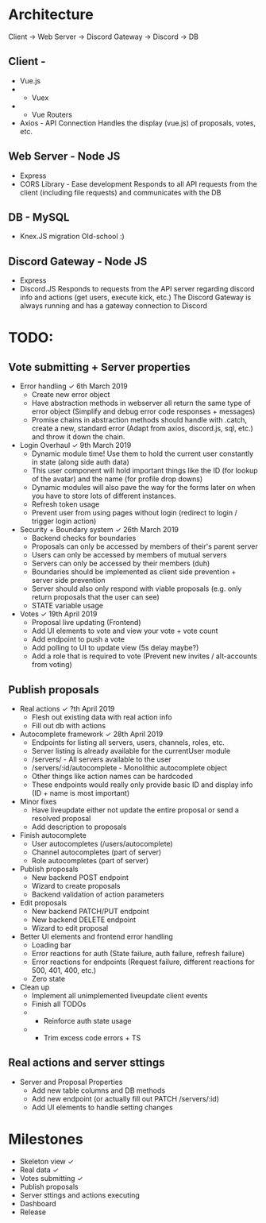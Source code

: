 # Architecture
Client -> Web Server -> Discord Gateway -> Discord
                     -> DB
## Client - 
* Vue.js
* * Vuex
* * Vue Routers
* Axios - API Connection
Handles the display (vue.js) of proposals, votes, etc.
## Web Server - Node JS 
* Express
* CORS Library - Ease development
Responds to all API requests from the client (including file requests) and communicates with the DB
## DB - MySQL
* Knex.JS migration
Old-school :)
## Discord Gateway - Node JS
* Express
* Discord.JS
Responds to requests from the API server regarding discord info and actions (get users, execute kick, etc.)
The Discord Gateway is always running and has a gateway connection to Discord

# TODO:
## Vote submitting + Server properties
* Error handling ✓ 6th March 2019
    * Create new error object
    * Have abstraction methods in webserver all return the same type of error object (Simplify and debug error code responses + messages)
    * Promise chains in abstraction methods should handle with .catch, create a new, standard error (Adapt from axios, discord.js, sql, etc.) and throw it down the chain.
* Login Overhaul ✓ 9th March 2019
    * Dynamic module time! Use them to hold the current user constantly in state (along side auth data)
    * This user component will hold important things like the ID (for lookup of the avatar) and the name (for profile drop downs)
    * Dynamic modules will also pave the way for the forms later on when you have to store lots of different instances.
    * Refresh token usage
    * Prevent user from using pages without login (redirect to login / trigger login action)
* Security + Boundary system ✓ 26th March 2019
    * Backend checks for boundaries
    * Proposals can only be accessed by members of their's parent server
    * Users can only be accessed by members of mutual servers
    * Servers can only be accessed by their members (duh)
    * Boundaries should be implemented as client side prevention + server side prevention
    * Server should also only respond with viable proposals (e.g. only return proposals that the user can see)
    * STATE variable usage
* Votes ✓ 19th April 2019
    * Proposal live updating (Frontend)
    * Add UI elements to vote and view your vote + vote count
    * Add endpoint to push a vote
    * Add polling to UI to update view (5s delay maybe?)
    * Add a role that is required to vote (Prevent new invites / alt-accounts from voting)

## Publish proposals
* Real actions ✓ ?th April 2019
    * Flesh out existing data with real action info
    * Fill out db with actions
* Autocomplete framework ✓ 28th April 2019
    * Endpoints for listing all servers, users, channels, roles, etc.
    * Server listing is already available for the currentUser module
    * /servers/ - All servers available to the user
    * /servers/:id/autocomplete - Monolithic autocomplete object
    * Other things like action names can be hardcoded
    * These endpoints would really only provide basic ID and display info (ID + name is most important)
* Minor fixes
    * Have liveupdate either not update the entire proposal or send a resolved proposal
    * Add description to proposals
* Finish autocomplete
    * User autocompletes (/users/autocomplete)
    * Channel autocompletes (part of server)
    * Role autocompletes (part of server)
* Publish proposals
    * New backend POST endpoint
    * Wizard to create proposals
    * Backend validation of action parameters
* Edit proposals
    * New backend PATCH/PUT endpoint
    * New backend DELETE endpoint
    * Wizard to edit proposal
* Better UI elements and frontend error handling
    * Loading bar
    * Error reactions for auth (State failure, auth failure, refresh failure)
    * Error reactions for endpoints (Request failure, different reactions for 500, 401, 400, etc.)
    * Zero state
* Clean up
    * Implement all unimplemented liveupdate client events
    * Finish all TODOs
    *   * Reinforce auth state usage
    *   * Trim excess code errors + TS
## Real actions and server sttings
* Server and Proposal Properties
    * Add new table columns and DB methods
    * Add new endpoint (or actually fill out PATCH /servers/:id)
    * Add UI elements to handle setting changes


# Milestones
* Skeleton view ✓
* Real data ✓
* Votes submitting ✓
* Publish proposals
* Server sttings and actions executing
* Dashboard
* Release
